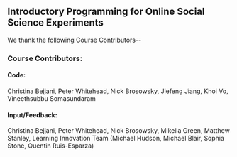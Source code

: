 ## Introductory Programming for Online Social Science Experiments

We thank the following Course Contributors--

### Course Contributors:

#### Code:

Christina Bejjani, Peter Whitehead, Nick Brosowsky, Jiefeng Jiang, Khoi Vo, Vineethsubbu Somasundaram

#### Input/Feedback:

Christina Bejjani, Peter Whitehead, Nick Brosowsky, Mikella Green, Matthew Stanley, Learning Innovation Team (Michael Hudson, Michael Blair, Sophia Stone, Quentin Ruis-Esparza)

